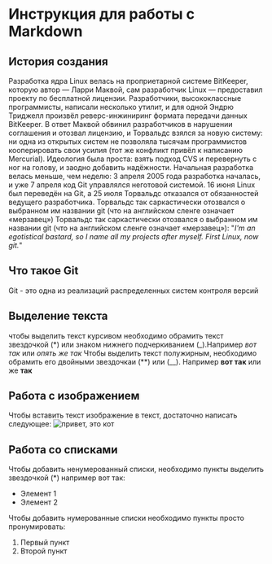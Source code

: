 # Инструкция для работы с Markdown

## История создания 
Разработка ядра Linux велась на проприетарной системе BitKeeper, которую автор — Ларри Маквой, сам разработчик Linux — предоставил проекту по бесплатной лицензии. Разработчики, высококлассные программисты, написали несколько утилит, и для одной Эндрю Триджелл произвёл реверс-инжиниринг формата передачи данных BitKeeper. В ответ Маквой обвинил разработчиков в нарушении соглашения и отозвал лицензию, и Торвальдс взялся за новую систему: ни одна из открытых систем не позволяла тысячам программистов кооперировать свои усилия (тот же конфликт привёл к написанию Mercurial). Идеология была проста: взять подход CVS и перевернуть с ног на голову, и заодно добавить надёжности. Начальная разработка велась меньше, чем неделю: 3 апреля 2005 года разработка началась, и уже 7 апреля код Git управлялся неготовой системой. 16 июня Linux был переведён на Git, а 25 июля Торвальдс отказался от обязанностей ведущего разработчика. Торвальдс так саркастически отозвался о выбранном им названии git (что на английском сленге означает «мерзавец») Торвальдс так саркастически отозвался о выбранном им названии git (что на английском сленге означает «мерзавец»): "*I'm an egotistical bastard, so I name all my projects after myself. First Linux, now git.*"
## Что такое Git
Git - это одна из реализаций распределенных систем контроля версий
## Выделение текста 
чтобы выделить текст курсивом необходимо обрамить текст звездочкой (*) или знаком нижнего подчеркиванием (_).Например *вот так* или _опять же так_
Чтобы выделить текст полужирным, необходимо обрамить его двойными звездочкаи (**) или (__). Например **вот так** или же __так__  


## Работа с изображением 
Чтобы вставить текст изображение в текст, достаточно написать следующее: 
![привет, это кот](кот.jpg)
## Работа cо списками
Чтобы добавить ненумерованный списки, необходимо пункты выделить звездочкой (*) например вот так:
* Элемент 1
* Элемент 2

Чтобы добавить нумерованные списки необходимо пункты просто пронумировать:
1. Первый пункт
2. Второй пункт